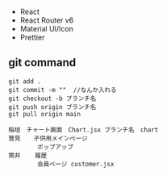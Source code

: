 - React
- React Router v6
- Material UI/Icon
- Prettier

## git command

```
git add .
git commit -m ""  //なんか入れる
git checkout -b ブランチ名
git push origin ブランチ名
git pull origin main
```

```
稲垣　チャート画面　Chart.jsx ブランチ名　chart
鷲見　  子供用メインページ
        ポップアップ
筒井    履歴
        会員ページ customer.jsx
```